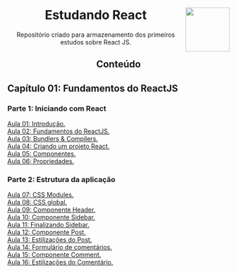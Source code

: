 <div align="center">
<a href="https://github.com/monicaquintal" target="_blank"><img align="right" height="100" src="https://cdn.jsdelivr.net/gh/devicons/devicon/icons/react/react-original.svg" /></a>
<h1>Estudando React</h1>
<p>Repositório criado para armazenamento dos primeiros estudos sobre React JS.</p>
</div>

<div align="center">
<h2>Conteúdo</h2>
</div>

<div id="conteudo" align="justify">

## Capítulo 01: Fundamentos do ReactJS

### Parte 1: Iniciando com React

<a href="./aulas/2023/aula01.md">Aula 01: Introdução.</a><br>
<a href="./aulas/2023/aula02.md">Aula 02: Fundamentos do ReactJS.</a><br>
<a href="./aulas/2023/aula03.md">Aula 03: Bundlers & Compilers.</a><br>
<a href="./aulas/2023/aula04.md">Aula 04: Criando um projeto React.</a><br>
<a href="./aulas/2023/aula05.md">Aula 05: Componentes.</a><br>
<a href="./aulas/2023/aula06.md">Aula 06: Propriedades.</a><br>

### Parte 2: Estrutura da aplicação

<a href="./aulas/2023/aula07.md">Aula 07: CSS Modules.</a><br>
<a href="./aulas/2023/aula08.md">Aula 08: CSS global.</a><br>
<a href="./aulas/2023/aula09.md">Aula 09: Componente Header.</a><br>
<a href="./aulas/2023/aula10.md">Aula 10: Componente Sidebar.</a><br>
<a href="./aulas/2023/aula11.md">Aula 11: Finalizando Sidebar.</a><br>
<a href="./aulas/2023/aula12.md">Aula 12: Componente Post.</a><br>
<a href="./aulas/2023/aula13.md">Aula 13: Estilizações do Post.</a><br>
<a href="./aulas/2023/aula14.md">Aula 14: Formulário de comentários.</a><br>
<a href="./aulas/2023/aula15.md">Aula 15: Componente Comment.</a><br>
<a href="./aulas/2023/aula16.md">Aula 16: Estilizações do Comentário.</a><br>